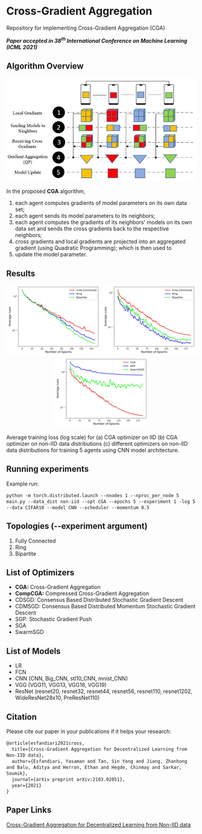 # Cross-Gradient Aggregation
Repository for implementing Cross-Gradient Aggregation (CGA)

<em>**Paper accepted in 38<sup>th</sup> International Conference on Machine Learning (ICML 2021)**</em>

## Algorithm Overview
<p align="center">
    <img src="/images/Model Sketch.JPG" width="600">
</p>

In the proposed **CGA** algorithm,
1. each agent computes gradients of model parameters on its own data set;
2. each agent sends its model parameters to its neighbors; 
3. each agent computes the gradients of its neighbors' models on its own data set and sends the cross gradients back to the respective neighbors;
4. cross gradients and local gradients are projected into an aggregated gradient (using Quadratic Programming); which is then used to 
5. update the model parameter.


## Results
<p align="center">
    <img src="/images/plot1.jpg" width="250">
    <img src="/images/plot2.jpg" width="250">
    <img src="/images/plot3.jpg" width="250">
</p>
Average training loss (log scale) for (a) CGA optimizer on IID (b) CGA optimizer on non-IID data distributions (c) different optimizers on non-IID data distributions for training 5 agents using CNN model architecture.

## Running experiments
Example run: 
~~~
python -m torch.distributed.launch --nnodes 1 --nproc_per_node 5 main.py --data_dist non-iid --opt CGA --epochs 5 --experiment 1 -log 5 --data CIFAR10 --model CNN --scheduler --momentum 0.5
~~~


## Topologies (--experiment argument)
1. Fully Connected
2. Ring
3. Bipartite


## List of Optimizers
- **CGA:** Cross-Gradient Aggregation
- **CompCGA:** Compressed Cross-Gradient Aggregation
- CDSGD: Consensus Based Distributed Stochastic Gradient Descent
- CDMSGD: Consensus Based Distributed Momentum Stochastic Gradient Descent
- SGP: Stochastic Gradient Push
- SGA
- SwarmSGD


## List of Models
- LR
- FCN
- CNN (CNN, Big_CNN, stl10_CNN, mnist_CNN)
- VGG (VGG11, VGG13, VGG16, VGG19)
- ResNet (resnet20, resnet32, resnet44, resnet56, resnet110, resnet1202, WideResNet28x10, PreResNet110)



## Citation
Please cite our paper in your publications if it helps your research:

	@article{esfandiari2021cross,
	  title={Cross-Gradient Aggregation for Decentralized Learning from Non-IID data},
	  author={Esfandiari, Yasaman and Tan, Sin Yong and Jiang, Zhanhong and Balu, Aditya and Herron, Ethan and Hegde, Chinmay and Sarkar, Soumik},
	  journal={arXiv preprint arXiv:2103.02051},
	  year={2021}
	}


## Paper Links
[Cross-Gradient Aggregation for Decentralized Learning from Non-IID data](https://arxiv.org/pdf/2103.02051.pdf)
